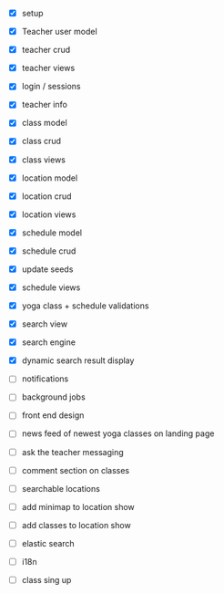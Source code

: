 - [x] setup
- [x] Teacher user model
- [x] teacher crud
- [x] teacher views
- [x] login / sessions
- [x] teacher info
- [x] class model
- [x] class crud
- [x] class views
- [x] location model
- [x] location crud
- [x] location views
- [x] schedule model
- [x] schedule crud
- [x] update seeds
- [X] schedule views
- [x] yoga class  + schedule validations
- [x] search view
- [x] search engine 
- [x] dynamic search result display
- [ ] notifications
- [ ] background jobs
- [ ] front end design
- [ ] news feed of newest yoga classes on landing page

- [ ] ask the teacher messaging

- [ ] comment section on classes
- [ ] searchable locations 
- [ ] add minimap to location show
- [ ] add classes to location show
  
- [ ] elastic search
- [ ] i18n
- [ ] class sing up
